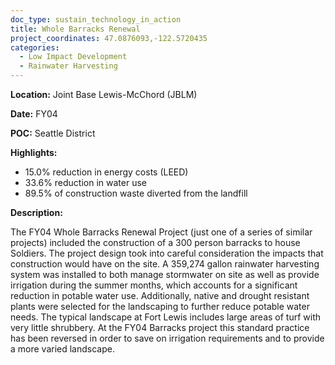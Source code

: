 ```yaml
---
doc_type: sustain_technology_in_action
title: Whole Barracks Renewal
project_coordinates: 47.0876093,-122.5720435
categories:
  - Low Impact Development
  - Rainwater Harvesting
---
```


**Location:** Joint Base Lewis-McChord (JBLM)

**Date:** FY04

**POC:** Seattle District

**Highlights:**

- 15.0% reduction in energy costs (LEED)
- 33.6% reduction in water use
- 89.5% of construction waste diverted from the landfill

**Description:**

The FY04 Whole Barracks Renewal Project (just one of a series of similar projects) included the construction of a 300 person barracks to house Soldiers. The project design took into careful consideration the impacts that construction would have on the site. A 359,274 gallon rainwater harvesting system was installed to both manage stormwater on site as well as provide irrigation during the summer months, which accounts for a significant reduction in potable water use. Additionally, native and drought resistant plants were selected for the landscaping to further reduce potable water needs. The typical landscape at Fort Lewis includes large areas of turf with very little shrubbery. At the FY04 Barracks project this standard practice has been reversed in order to save on irrigation
requirements and to provide a more varied landscape.
